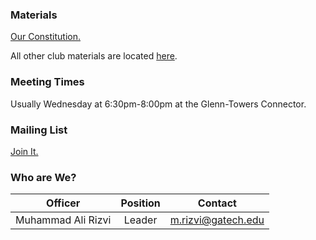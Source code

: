 ### Materials

[Our Constitution.](docs/constitution.pdf)

All other club materials are located [here](https://github.com/gtvr/materials).

### Meeting Times

Usually Wednesday at 6:30pm-8:00pm at the Glenn-Towers Connector.

### Mailing List

[Join It.](https://lists.gatech.edu/sympa/info/vr)

### Who are We?

Officer | Position | Contact
-|:-:|-
Muhammad Ali Rizvi | Leader | <m.rizvi@gatech.edu>

